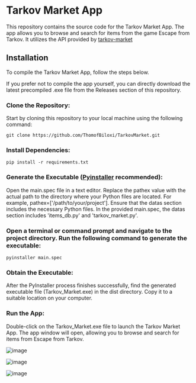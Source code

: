 # Tarkov Market App

This repository contains the source code for the Tarkov Market App. The app allows you to browse and search for items from the game Escape from Tarkov.
It utilizes the API provided by [tarkov-market](https://tarkov-market.com/)

## Installation

To compile the Tarkov Market App, follow the steps below.

If you prefer not to compile the app yourself, you can directly download the latest precompiled .exe file from the Releases section of this repository.

### Clone the Repository: 

Start by cloning this repository to your local machine using the following command:

    git clone https://github.com/ThomofBiloxi/TarkovMarket.git

### Install Dependencies:

    pip install -r requirements.txt

### Generate the Executable ([Pyinstaller](https://pyinstaller.org/en/stable/) recommended):

   Open the main.spec file in a text editor.
   Replace the pathex value with the actual path to the directory where your Python files are located. For example, pathex=['/path/to/your/project'].
   Ensure that the datas section includes the necessary Python files. In the provided main.spec, the datas section includes 'items_db.py' and 'tarkov_market.py'.

### Open a terminal or command prompt and navigate to the project directory. Run the following command to generate the executable:

    pyinstaller main.spec

### Obtain the Executable:

   After the PyInstaller process finishes successfully, find the generated executable file (Tarkov_Market.exe) in the dist directory. Copy it to a suitable location on your computer.

### Run the App:

   Double-click on the Tarkov_Market.exe file to launch the Tarkov Market App. The app window will open, allowing you to browse and search for items from Escape from Tarkov.

![image](https://github.com/ThomofBiloxi/TarkovMarket/assets/62316494/1508e7d3-bc6f-4ddc-8103-c95f358dad46)

![image](https://github.com/ThomofBiloxi/TarkovMarket/assets/62316494/81a43561-47f4-4ec3-8b7a-83ba19a6a155)

![image](https://github.com/ThomofBiloxi/TarkovMarket/assets/62316494/0d1dcfb2-02c5-4db4-af78-3c7e3ee9fbd8)
